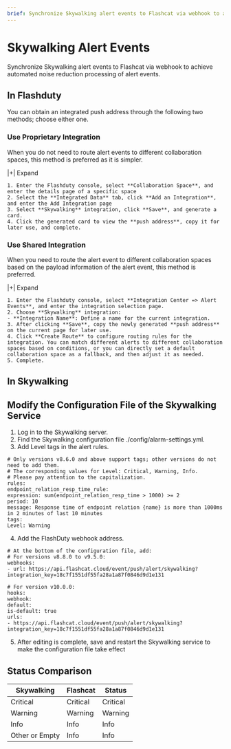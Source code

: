 ```yaml
---
brief: Synchronize Skywalking alert events to Flashcat via webhook to achieve automated noise reduction processing of alert events
---
```


# Skywalking Alert Events

Synchronize Skywalking alert events to Flashcat via webhook to achieve automated noise reduction processing of alert events.

## In Flashduty
You can obtain an integrated push address through the following two methods; choose either one.

### Use Proprietary Integration

When you do not need to route alert events to different collaboration spaces, this method is preferred as it is simpler.

|+| Expand

    1. Enter the Flashduty console, select **Collaboration Space**, and enter the details page of a specific space
    2. Select the **Integrated Data** tab, click **Add an Integration**, and enter the Add Integration page
    3. Select **Skywalking** integration, click **Save**, and generate a card.
    4. Click the generated card to view the **push address**, copy it for later use, and complete.

### Use Shared Integration

When you need to route the alert event to different collaboration spaces based on the payload information of the alert event, this method is preferred.

|+| Expand

    1. Enter the Flashduty console, select **Integration Center => Alert Events**, and enter the integration selection page.
    2. Choose **Skywalking** integration:
    - **Integration Name**: Define a name for the current integration.
    3. After clicking **Save**, copy the newly generated **push address** on the current page for later use.
    4. Click **Create Route** to configure routing rules for the integration. You can match different alerts to different collaboration spaces based on conditions, or you can directly set a default collaboration space as a fallback, and then adjust it as needed.
    5. Complete.

## In Skywalking

## Modify the Configuration File of the Skywalking Service

1. Log in to the Skywalking server.
2. Find the Skywalking configuration file ./config/alarm-settings.yml.
3. Add Level tags in the alert rules.

```i18n
# Only versions v8.6.0 and above support tags; other versions do not need to add them.
# The corresponding values for Level: Critical, Warning, Info.
# Please pay attention to the capitalization.
rules:
endpoint_relation_resp_time_rule:
expression: sum(endpoint_relation_resp_time > 1000) >= 2
period: 10
message: Response time of endpoint relation {name} is more than 1000ms in 2 minutes of last 10 minutes
tags:
Level: Warning
```
4. Add the FlashDuty webhook address.

```i18n
# At the bottom of the configuration file, add:
# For versions v8.8.0 to v9.5.0:
webhooks:
- url: https://api.flashcat.cloud/event/push/alert/skywalking?integration_key=18c7f1551df55fa28a1a87f0846d9d1e131

# For version v10.0.0:
hooks:
webhook:
default:
is-default: true
urls:
- https://api.flashcat.cloud/event/push/alert/skywalking?integration_key=18c7f1551df55fa28a1a87f0846d9d1e131
```

5. After editing is complete, save and restart the Skywalking service to make the configuration file take effect

## Status Comparison

|Skywalking|Flashcat|Status|
|---|---|---|
|Critical|Critical|Critical|
|Warning|Warning|Warning|
|Info|Info|Info|
|Other or Empty|Info|Info|